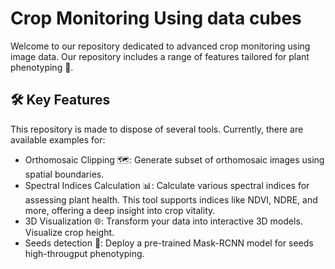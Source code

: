 
# Crop Monitoring Using data cubes

Welcome to our repository dedicated to advanced crop monitoring using image data. Our repository includes a range of features tailored for plant phenotyping 🌱.

## 🛠️ Key Features

This repository is made to dispose of several tools. Currently, there are available examples for:

* Orthomosaic Clipping 🗺️: Generate subset of orthomosaic images using spatial boundaries.
* Spectral Indices Calculation 📊: Calculate various spectral indices for assessing plant health. This tool supports indices like NDVI, NDRE, and more, offering a deep insight into crop vitality.
* 3D Visualization 🌐: Transform your data into interactive 3D models. Visualize crop height.
* Seeds detection 🌿: Deploy a pre-trained Mask-RCNN model for seeds high-througput phenotyping. 

